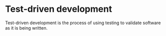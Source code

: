 # Test-driven development

Test-driven development is the process of using testing to validate software as
it is being written.
